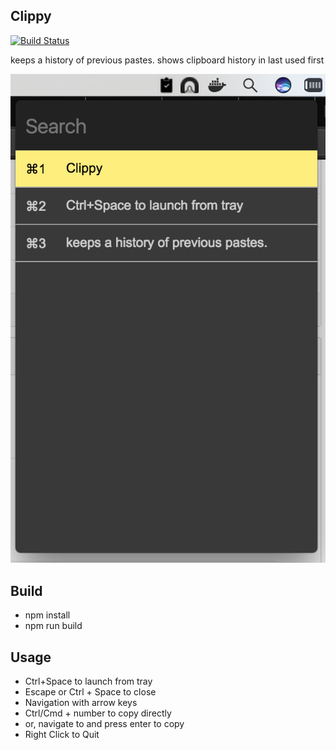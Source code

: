 ## Clippy

[![Build Status](https://travis-ci.org/ikouchiha47/clippy.svg?branch=master)](https://travis-ci.org/ikouchiha47/clippy)

keeps a history of previous pastes. shows clipboard history in last used first

![clippy](showcase/clippy.png  "Copy pastes in action")

Build
-------
- npm install
- npm run build

Usage
-------
- Ctrl+Space to launch from tray
- Escape or Ctrl + Space to close
- Navigation with arrow keys
- Ctrl/Cmd + number to copy directly
- or, navigate to and press enter to copy
- Right Click to Quit
